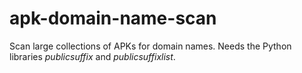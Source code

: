 
# apk-domain-name-scan

Scan large collections of APKs for domain names.  Needs the Python
libraries _publicsuffix_ and _publicsuffixlist_.
